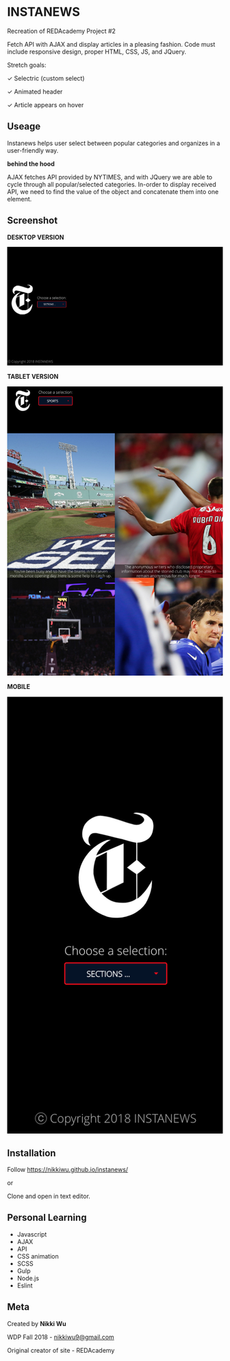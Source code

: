 # INSTANEWS


Recreation of REDAcademy Project #2

Fetch API with AJAX and display articles in a pleasing fashion. Code must include responsive design, proper HTML, CSS, JS, and JQuery.

Stretch goals: 

✓ Selectric (custom select)

✓ Animated header 

✓ Article appears on hover


## Useage

Instanews helps user select between popular categories and organizes in a user-friendly way. 

**behind the hood**

AJAX fetches API provided by NYTIMES, and with JQuery we are able to cycle through all popular/selected categories. In-order to display received API, we need to find the value of the object and concatenate them into one element. 


## Screenshot




**DESKTOP VERSION**




![desktop](screenshots/desktop.png "Desktop")




**TABLET VERSION**


![tablet](screenshots/tablet2.png "Tablet")



**MOBILE**

![mobile](screenshots/mobile.png "Mobile")



## Installation 

Follow https://nikkiwu.github.io/instanews/

or

Clone and open in text editor.


## Personal Learning

* Javascript
* AJAX
* API
* CSS animation
* SCSS
* Gulp
* Node.js
* Eslint


## Meta

Created by **Nikki Wu**

WDP Fall 2018 - nikkiwu9@gmail.com

Original creator of site - REDAcademy 